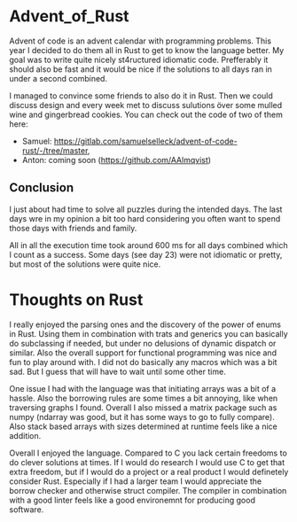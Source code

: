# Advent_of_Rust
Advent of code is an advent calendar with programming problems. This year I decided to do them all in Rust to get to know the language better. My goal was to write quite nicely st4ructured idiomatic code. Prefferably it should also be fast and it would be nice if the solutions to all days ran in under a second combined.

I managed to convince some friends to also do it in Rust. Then we could discuss design and every week met to discuss sulutions över some mulled wine and gingerbread cookies. You can check out the code of two of them here: 
- Samuel: https://gitlab.com/samuelselleck/advent-of-code-rust/-/tree/master,
- Anton: coming soon (https://github.com/AAlmqvist)

## Conclusion

I just about had time to solve all puzzles during the intended days. The last days wre in my opinion a bit too hard considering you often want to spend those days with friends and family. 

All in all the execution time took around 600 ms for all days combined which I count as a success. Some days (see day 23) were not idiomatic or pretty, but most of the solutions were quite nice. 

# Thoughts on Rust

I really enjoyed the parsing ones and the discovery of the power of enums in Rust. Using them in combination with trats and generics you can basically do subclassing if needed, but under no delusions of dynamic dispatch or similar. Also the overall support for functional programming was nice and fun to play around with. I did not do basically any macros which was a bit sad. But I guess that will have to wait until some other time. 

One issue I had with the language was that initiating arrays was a bit of a hassle. Also the borrowing rules are some times a bit annoying, like when traversing graphs I found. Overall I also missed a matrix package such as numpy (ndarray was good, but it has some ways to go to fully compare). Also stack based arrays with sizes determined at runtime feels like a nice addition.

Overall I enjoyed the language. Compared to C you lack certain freedoms to do clever solutions at times. If I would do research I would use C to get that extra freedom, but if I would do a project or a real product I would definetely consider Rust. Especially if I had a larger team I would appreciate the borrow checker and otherwise struct compiler. The compiler in combination with a good linter feels like a good environemnt for producing good software.
